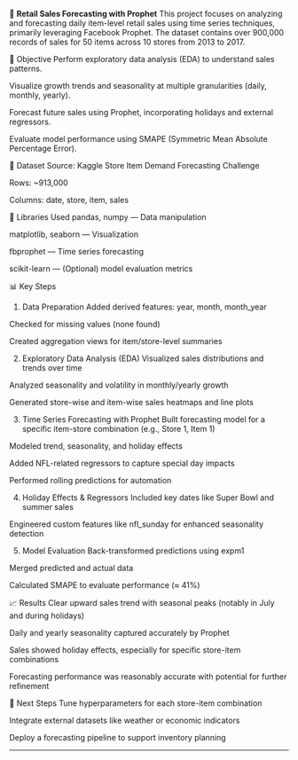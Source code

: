 
🛒 **Retail Sales Forecasting with Prophet**
This project focuses on analyzing and forecasting daily item-level retail sales using time series techniques, primarily leveraging Facebook Prophet. The dataset contains over 900,000 records of sales for 50 items across 10 stores from 2013 to 2017.

📌 Objective
Perform exploratory data analysis (EDA) to understand sales patterns.

Visualize growth trends and seasonality at multiple granularities (daily, monthly, yearly).

Forecast future sales using Prophet, incorporating holidays and external regressors.

Evaluate model performance using SMAPE (Symmetric Mean Absolute Percentage Error).

📁 Dataset
Source: Kaggle Store Item Demand Forecasting Challenge

Rows: ~913,000

Columns: date, store, item, sales

🔧 Libraries Used
pandas, numpy — Data manipulation

matplotlib, seaborn — Visualization

fbprophet — Time series forecasting

scikit-learn — (Optional) model evaluation metrics

📊 Key Steps
1. Data Preparation
Added derived features: year, month, month_year

Checked for missing values (none found)

Created aggregation views for item/store-level summaries

2. Exploratory Data Analysis (EDA)
Visualized sales distributions and trends over time

Analyzed seasonality and volatility in monthly/yearly growth

Generated store-wise and item-wise sales heatmaps and line plots

3. Time Series Forecasting with Prophet
Built forecasting model for a specific item-store combination (e.g., Store 1, Item 1)

Modeled trend, seasonality, and holiday effects

Added NFL-related regressors to capture special day impacts

Performed rolling predictions for automation

4. Holiday Effects & Regressors
Included key dates like Super Bowl and summer sales

Engineered custom features like nfl_sunday for enhanced seasonality detection

5. Model Evaluation
Back-transformed predictions using expm1

Merged predicted and actual data

Calculated SMAPE to evaluate performance (≈ 41%)

📈 Results
Clear upward sales trend with seasonal peaks (notably in July and during holidays)

Daily and yearly seasonality captured accurately by Prophet

Sales showed holiday effects, especially for specific store-item combinations

Forecasting performance was reasonably accurate with potential for further refinement

🧪 Next Steps
Tune hyperparameters for each store-item combination

Integrate external datasets like weather or economic indicators

Deploy a forecasting pipeline to support inventory planning



---

